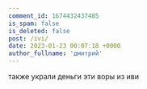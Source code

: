 ```yaml
---
comment_id: 1674432437485
is_spam: false
is_deleted: false
post: /ivi/
date: 2023-01-23 00:07:18 +0000
author_fullname: 'дмитрий'
---
```


также украли деньги эти воры из иви
